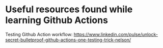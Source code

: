 # Useful resources found while learning Github Actions

Testing Github Action workflow: https://www.linkedin.com/pulse/unlock-secret-bulletproof-github-actions-one-testing-trick-nelson/